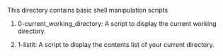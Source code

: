 This directory contains basic shell manipulation scripts

1. 0-current_working_directory:  A script to display the current working directory.

2. 1-listit: A script to display the contents list of your current directory.
